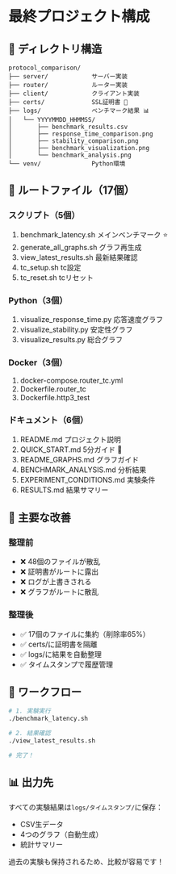 # 最終プロジェクト構成

## 📁 ディレクトリ構造

```
protocol_comparison/
├── server/            サーバー実装
├── router/            ルーター実装  
├── client/            クライアント実装
├── certs/             SSL証明書 🔐
├── logs/              ベンチマーク結果 📊
│   └── YYYYMMDD_HHMMSS/
│       ├── benchmark_results.csv
│       ├── response_time_comparison.png
│       ├── stability_comparison.png
│       ├── benchmark_visualization.png
│       └── benchmark_analysis.png
└── venv/              Python環境
```

## 📄 ルートファイル（17個）

### スクリプト（5個）
1. benchmark_latency.sh       メインベンチマーク ⭐
2. generate_all_graphs.sh     グラフ再生成
3. view_latest_results.sh     最新結果確認
4. tc_setup.sh                tc設定
5. tc_reset.sh                tcリセット

### Python（3個）
1. visualize_response_time.py  応答速度グラフ
2. visualize_stability.py      安定性グラフ
3. visualize_results.py        総合グラフ

### Docker（3個）
1. docker-compose.router_tc.yml
2. Dockerfile.router_tc
3. Dockerfile.http3_test

### ドキュメント（6個）
1. README.md                   プロジェクト説明
2. QUICK_START.md              5分ガイド 🚀
3. README_GRAPHS.md            グラフガイド
4. BENCHMARK_ANALYSIS.md       分析結果
5. EXPERIMENT_CONDITIONS.md    実験条件
6. RESULTS.md                  結果サマリー

## 🎯 主要な改善

### 整理前
- ❌ 48個のファイルが散乱
- ❌ 証明書がルートに露出
- ❌ ログが上書きされる
- ❌ グラフがルートに散乱

### 整理後  
- ✅ 17個のファイルに集約（削除率65%）
- ✅ certs/に証明書を隔離
- ✅ logs/に結果を自動整理
- ✅ タイムスタンプで履歴管理

## 🚀 ワークフロー

```bash
# 1. 実験実行
./benchmark_latency.sh

# 2. 結果確認
./view_latest_results.sh

# 完了！
```

## 📊 出力先

すべての実験結果は`logs/タイムスタンプ/`に保存：
- CSV生データ
- 4つのグラフ（自動生成）
- 統計サマリー

過去の実験も保持されるため、比較が容易です！
